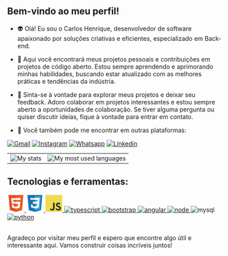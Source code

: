 ##  Bem-vindo ao meu perfil!

- 👽 Olá! Eu sou o Carlos Henrique, desenvolvedor de software apaixonado por soluções criativas e eficientes, especializado em Back-end.

- 🎯 Aqui você encontrará meus projetos pessoais e contribuições em projetos de código aberto. Estou sempre aprendendo e aprimorando minhas habilidades, buscando estar atualizado com as melhores práticas e tendências da indústria.

- 📝 Sinta-se à vontade para explorar meus projetos e deixar seu feedback. Adoro colaborar em projetos interessantes e estou sempre aberto a oportunidades de colaboração. Se tiver alguma pergunta ou quiser discutir ideias, fique à vontade para entrar em contato.

- 📣 Você também pode me encontrar em outras plataformas:

[![Gmail](https://img.shields.io/badge/Gmail-D14836?style=for-the-badge&logo=gmail&logoColor=white)](mailto:carlos.job321@gmail.com)
[![Instagram](https://img.shields.io/badge/Instagram-E4405F?style=for-the-badge&logo=instagram&logoColor=white)](https://instagram.com/carlm4rinho)
[![Whatsapp](https://img.shields.io/badge/WhatsApp-25D366?style=for-the-badge&logo=whatsapp&logoColor=white)](https://wa.me/5592995225050)
[![Linkedin](https://img.shields.io/badge/LinkedIn-0077B5?style=for-the-badge&logo=linkedin&logoColor=white)](https://www.linkedin.com/in/carlos-henrique-b94861191/)

<table>
  <tr>
    <td>
      <img src="https://github-readme-stats-git-masterrstaa-rickstaa.vercel.app/api/?username=carlorique&theme=blue-green&?theme=blue-green&show_icons=true%count_private=true&include_all_commits=true" alt="My stats" />
    </td>
    <td>
      <img src="https://github-readme-stats-git-masterrstaa-rickstaa.vercel.app/api/top-langs/?username=carlorique&show_icons=true&langs_count=10&layout=compact&theme=blue-green&count_private=true&hide=shaderlab,rpc,glsl,hlsl,cmake,asp" alt="My most used languages" />
    </td>
  </tr>
</table>

## Tecnologias e ferramentas:

<div style="display: inline_block">
  <a href="https://developer.mozilla.org/pt-BR/docs/Web/HTML" target="_blank">
    <img src="https://raw.githubusercontent.com/devicons/devicon/master/icons/html5/html5-original.svg" alt="html" width="40" height="40"/>
  <a href="https://developer.mozilla.org/pt-BR/docs/Web/CSS" target="_blank">
    <img src="https://raw.githubusercontent.com/devicons/devicon/master/icons/css3/css3-original.svg" alt="css" width="40" height="40"/>
  </a>
  <a href="https://developer.mozilla.org/en-US/docs/Web/JavaScript" target="_blank">
    <img src="https://raw.githubusercontent.com/devicons/devicon/master/icons/javascript/javascript-original.svg" alt="javascript" width="40" height="40"/>
  </a>
    </a>
  <a href="https://www.typescriptlang.org/" target="_blank">
    <img src="https://cdn.jsdelivr.net/gh/devicons/devicon@latest/icons/typescript/typescript-original.svg" alt="typescript" width="40" height="40"/>
  </a>
  <a href="https://getbootstrap.com/" target="_blank">
    <img src="https://cdn.jsdelivr.net/gh/devicons/devicon@latest/icons/bootstrap/bootstrap-original.svg" alt="bootstrap" width="40" height="40" />
  </a>
  <a href="https://angular.io/" target="_blank">
    <img src="https://cdn.jsdelivr.net/gh/devicons/devicon/icons/angularjs/angularjs-plain.svg" alt="angular" width="40" height="40"/>
  </a>
  <a href="https://nodejs.org/en" target="_blank">
    <img src="https://cdn.jsdelivr.net/gh/devicons/devicon@latest/icons/nodejs/nodejs-original-wordmark.svg" alt="node" width="40" height="40"/>
  </a>
  <a href="https://www.mysql.com/" target="_blank" style="text-decoration:none">
    <img src="https://cdn.jsdelivr.net/gh/devicons/devicon/icons/mysql/mysql-original.svg" alt="mysql" width="40" height="40"/>
  </a>
  <a href="https://www.python.org/" target="_blank">
    <img src="https://cdn.jsdelivr.net/gh/devicons/devicon/icons/python/python-original.svg" alt="python" width="40" height="40"/>
  </a>
</div><br/>

Agradeço por visitar meu perfil e espero que encontre algo útil e interessante aqui. Vamos construir coisas incríveis juntos!
